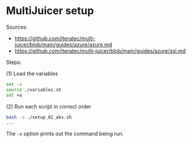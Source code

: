 # MultiJuicer setup

Sources:

* https://github.com/iteratec/multi-juicer/blob/main/guides/azure/azure.md
* https://github.com/iteratec/multi-juicer/blob/main/guides/azure/ssl.md

Steps:

(1) Load the variables

```bash
set -a
source ./variables.sh
set +a
```

(2) Run each script in correct order

```bash
bash -x ./setup_01_aks.sh
...
```

The `-x` option prints out the command being run.
